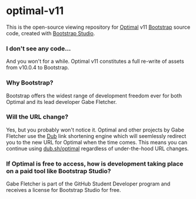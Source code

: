 # optimal-v11
This is the open-source viewing repository for [Optimal](https://dub.sh/optimal) v11 [Bootstrap](https://getbootstrap.com/) source code, created with [Bootstrap Studio](https://bootstrapstudio.io).

### I don't see any code...
And you won't for a while. Optimal v11 constitutes a full re-write of assets from v10.0.4 to Bootstrap.

### Why Bootstrap?
Bootstrap offers the widest range of development freedom ever for both Optimal and its lead developer Gabe Fletcher. 

### Will the URL change?
Yes, but you probably won't notice it. Optimal and other projects by Gabe Fletcher use the [Dub](https://dub.sh) link shortening engine which will seemlessly redirect you to the new URL for Optimal when the time comes. This means you can continue using [dub.sh/optimal](https://readymag.com/optimal/splash) regardless of under-the-hood URL changes.

### If Optimal is free to access, how is development taking place on a paid tool like Bootstrap Studio?
Gabe Fletcher is part of the GitHub Student Developer program and receives a license for Bootstrap Studio for free. 
